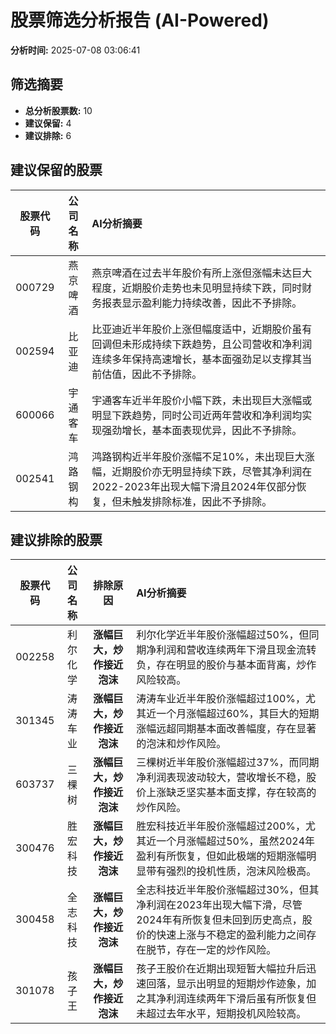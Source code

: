 # 股票筛选分析报告 (AI-Powered)

**分析时间:** 2025-07-08 03:06:41

## 筛选摘要

- **总分析股票数:** 10
- **建议保留:** 4
- **建议排除:** 6

## 建议保留的股票

| 股票代码 | 公司名称 | AI分析摘要 |
|:---:|:---:|:---|
| 000729 | 燕京啤酒 | 燕京啤酒在过去半年股价有所上涨但涨幅未达巨大程度，近期股价走势也未见明显持续下跌，同时财务报表显示盈利能力持续改善，因此不予排除。 |
| 002594 | 比亚迪 | 比亚迪近半年股价上涨但幅度适中，近期股价虽有回调但未形成持续下跌趋势，且公司营收和净利润连续多年保持高速增长，基本面强劲足以支撑其当前估值，因此不予排除。 |
| 600066 | 宇通客车 | 宇通客车近半年股价小幅下跌，未出现巨大涨幅或明显下跌趋势，同时公司近两年营收和净利润均实现强劲增长，基本面表现优异，因此不予排除。 |
| 002541 | 鸿路钢构 | 鸿路钢构近半年股价涨幅不足10%，未出现巨大涨幅，近期股价亦无明显持续下跌，尽管其净利润在2022-2023年出现大幅下滑且2024年仅部分恢复，但未触发排除标准，因此不予排除。 |

## 建议排除的股票

| 股票代码 | 公司名称 | 排除原因 | AI分析摘要 |
|:---:|:---:|:---:|:---|
| 002258 | 利尔化学 | **涨幅巨大，炒作接近泡沫** | 利尔化学近半年股价涨幅超过50%，但同期净利润和营收连续两年下滑且现金流转负，存在明显的股价与基本面背离，炒作风险较高。 |
| 301345 | 涛涛车业 | **涨幅巨大，炒作接近泡沫** | 涛涛车业近半年股价涨幅超过100%，尤其近一个月涨幅超过60%，其巨大的短期涨幅远超同期基本面改善幅度，存在显著的泡沫和炒作风险。 |
| 603737 | 三棵树 | **涨幅巨大，炒作接近泡沫** | 三棵树近半年股价涨幅超过37%，而同期净利润表现波动较大，营收增长不稳，股价上涨缺乏坚实基本面支撑，存在较高的炒作风险。 |
| 300476 | 胜宏科技 | **涨幅巨大，炒作接近泡沫** | 胜宏科技近半年股价涨幅超过200%，尤其近一个月涨幅超过50%，虽然2024年盈利有所恢复，但如此极端的短期涨幅明显带有强烈的投机性质，泡沫风险极高。 |
| 300458 | 全志科技 | **涨幅巨大，炒作接近泡沫** | 全志科技近半年股价涨幅超过30%，但其净利润在2023年出现大幅下滑，尽管2024年有所恢复但未回到历史高点，股价的快速上涨与不稳定的盈利能力之间存在脱节，存在一定的炒作风险。 |
| 301078 | 孩子王 | **涨幅巨大，炒作接近泡沫** | 孩子王股价在近期出现短暂大幅拉升后迅速回落，显示出明显的短期炒作迹象，加之其净利润连续两年下滑后虽有所恢复但未超过去年水平，短期投机风险较高。 |
